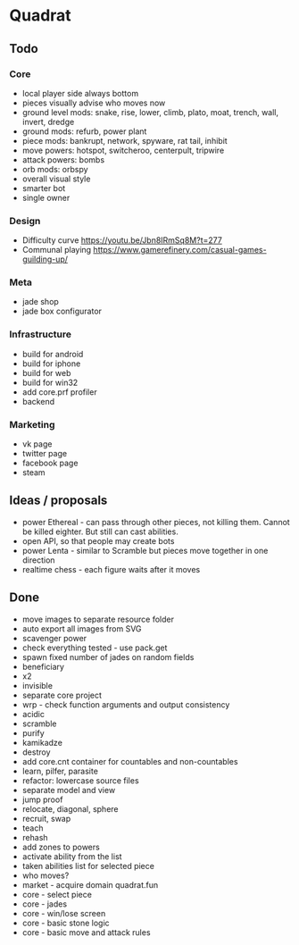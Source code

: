 # Quadrat

## Todo

### Core

- local player side always bottom
- pieces visually advise who moves now
- ground level mods: snake, rise, lower, climb, plato, moat, trench, wall, invert, dredge
- ground mods:       refurb, power plant
- piece mods:        bankrupt, network, spyware, rat tail, inhibit
- move powers:       hotspot, switcheroo, centerpult, tripwire
- attack powers:     bombs
- orb mods:          orbspy
- overall visual style
- smarter bot
- single owner

### Design

- Difficulty curve <https://youtu.be/Jbn8IRmSq8M?t=277>
- Communal playing <https://www.gamerefinery.com/casual-games-guilding-up/>

### Meta

- jade shop
- jade box configurator

### Infrastructure

- build for android
- build for iphone
- build for web
- build for win32
- add core.prf profiler
- backend

### Marketing

- vk page
- twitter page
- facebook page
- steam

## Ideas / proposals

- power Ethereal - can pass through other pieces, not killing them. Cannot be killed eighter. But still can cast abilities.
- open API, so that people may create bots
- power Lenta - similar to Scramble but pieces move together in one direction
- realtime chess - each figure waits after it moves

## Done

- move images to separate resource folder
- auto export all images from SVG
- scavenger power
- check everything tested - use pack.get
- spawn fixed number of jades on random fields
- beneficiary
- x2
- invisible
- separate core project
- wrp - check function arguments and output consistency
- acidic
- scramble
- purify
- kamikadze
- destroy
- add core.cnt container for countables and non-countables
- learn, pilfer, parasite
- refactor: lowercase source files
- separate model and view
- jump proof
- relocate, diagonal, sphere
- recruit, swap
- teach
- rehash
- add zones to powers
- activate ability from the list
- taken abilities list for selected piece
- who moves?
- market - acquire domain quadrat.fun
- core - select piece
- core - jades
- core - win/lose screen
- core - basic stone logic
- core - basic move and attack rules

